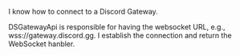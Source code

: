 I know how to connect to a Discord Gateway.

DSGatewayApi is responsible for having the websocket URL, e.g., wss://gateway.discord.gg. I establish the connection and return the WebSocket hanbler.